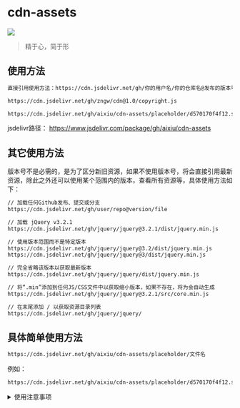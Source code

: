 # cdn-assets

[![](https://data.jsdelivr.com/v1/package/gh/aixiu/cdn-assets/badge?style=rounded)](https://www.jsdelivr.com/package/gh/aixiu/cdn-assets)

> 精于心，简于形

## 使用方法

```html
直接引用使用方法：https://cdn.jsdelivr.net/gh/你的用户名/你的仓库名@发布的版本号/文件路径
```

```html
https://cdn.jsdelivr.net/gh/zngw/cdn@1.0/copyright.js
```

```html
https://cdn.jsdelivr.net/gh/aixiu/cdn-assets/placeholder/d570170f4f12.svg
```

jsdelivr路径： https://www.jsdelivr.com/package/gh/aixiu/cdn-assets

## 其它使用方法

版本号不是必需的，是为了区分新旧资源，如果不使用版本号，将会直接引用最新资源，除此之外还可以使用某个范围内的版本，查看所有资源等，具体使用方法如下：

```html
// 加载任何Github发布、提交或分支
https://cdn.jsdelivr.net/gh/user/repo@version/file

// 加载 jQuery v3.2.1
https://cdn.jsdelivr.net/gh/jquery/jquery@3.2.1/dist/jquery.min.js

// 使用版本范围而不是特定版本
https://cdn.jsdelivr.net/gh/jquery/jquery@3.2/dist/jquery.min.js
https://cdn.jsdelivr.net/gh/jquery/jquery@3/dist/jquery.min.js

// 完全省略该版本以获取最新版本
https://cdn.jsdelivr.net/gh/jquery/jquery/dist/jquery.min.js

// 将“.min”添加到任何JS/CSS文件中以获取缩小版本，如果不存在，将为会自动生成
https://cdn.jsdelivr.net/gh/jquery/jquery@3.2.1/src/core.min.js

// 在末尾添加 / 以获取资源目录列表
https://cdn.jsdelivr.net/gh/jquery/jquery/

```

## 具体简单使用方法

```html
https://cdn.jsdelivr.net/gh/aixiu/cdn-assets/placeholder/文件名
```

例如：

```html
https://cdn.jsdelivr.net/gh/aixiu/cdn-assets/placeholder/d570170f4f12.svg
```

<details>
<summary>使用注意事项</summary><br>
<p>使用前请看下面的使用政策</p>
https://www.jsdelivr.com/terms/acceptable-use-policy-jsdelivr-net

第4条写明禁止的使用行为其中就包括存放视频、文件备份或者其他大量的文件。所以不要试图在jsdelivr存放太大的媒体文件！随时会被阻断连接！

上面一条还有一条禁止的行为是说开设一个图床并且使用jsdelivr存储上传的图片。所以也不要当图床用！

此外，第5条也强调在国内使用jsdelivr一定要遵纪守法。违规内容会被不警告直接封停！

</details>
